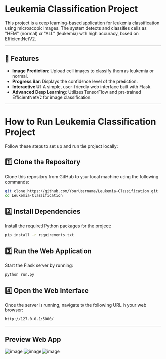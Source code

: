 # Leukemia Classification Project

This project is a deep learning-based application for leukemia classification using microscopic images. The system detects and classifies cells as "HEM" (normal) or "ALL" (leukemia) with high accuracy, based on EfficientNetV2.

---

## 🌟 Features
- **Image Prediction**: Upload cell images to classify them as leukemia or normal.
- **Progress Bar**: Displays the confidence level of the prediction.
- **Interactive UI**: A simple, user-friendly web interface built with Flask.
- **Advanced Deep Learning**: Utilizes TensorFlow and pre-trained EfficientNetV2 for image classification.

---

# How to Run Leukemia Classification Project

Follow these steps to set up and run the project locally:

## 1️⃣ Clone the Repository
Clone this repository from GitHub to your local machine using the following commands:
```bash
git clone https://github.com/YourUsername/Leukemia-Classification.git
cd Leukemia-Classification

```
## 2️⃣ Install Dependencies
Install the required Python packages for the project:
```bash
pip install -r requirements.txt
```
## 3️⃣ Run the Web Application
Start the Flask server by running:
```bash
python run.py
```
## 4️⃣ Open the Web Interface
Once the server is running, navigate to the following URL in your web browser:
```bash
http://127.0.0.1:5000/
```
---
## Preview Web App
![image](https://github.com/user-attachments/assets/5d276ad2-11d3-443e-aa5a-db88ca1f342d)
![image](https://github.com/user-attachments/assets/14c8f334-1141-44f9-96a2-3514f4988503)
![image](https://github.com/user-attachments/assets/beb3e64d-1d38-428c-9d8d-12ad141c4fe4)


